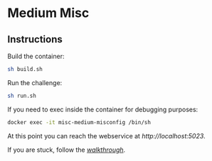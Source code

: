 # Medium Misc

## Instructions

Build the container:  
```sh
sh build.sh
```  

Run the challenge:  
```sh
sh run.sh
```  

If you need to exec inside the container for debugging purposes:  
```sh
docker exec -it misc-medium-misconfig /bin/sh    
```  

At this point you can reach the webservice at *http://localhost:5023*.  


If you are stuck, follow the [*walkthrough*](./walkthrough/README.md).  
 


